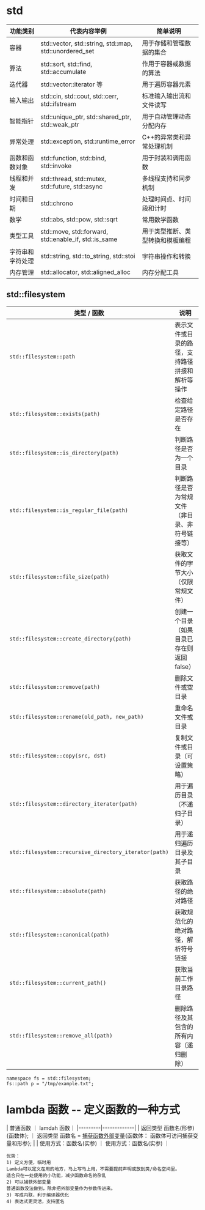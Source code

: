 # std
| 功能类别       | 代表内容举例                                   | 简单说明                   |
| -------------- | ---------------------------------------------- | -------------------------- |
| 容器           | std::vector, std::string, std::map, std::unordered_set | 用于存储和管理数据的集合     |
| 算法           | std::sort, std::find, std::accumulate          | 作用于容器或数据的算法       |
| 迭代器         | std::vector<T>::iterator 等                      | 用于遍历容器元素             |
| 输入输出       | std::cin, std::cout, std::cerr, std::ifstream   | 标准输入输出流和文件读写     |
| 智能指针       | std::unique_ptr, std::shared_ptr, std::weak_ptr | 用于自动管理动态分配内存     |
| 异常处理       | std::exception, std::runtime_error               | C++的异常类和异常处理机制    |
| 函数和函数对象 | std::function, std::bind, std::invoke            | 用于封装和调用函数           |
| 线程和并发     | std::thread, std::mutex, std::future, std::async | 多线程支持和同步机制         |
| 时间和日期     | std::chrono                                      | 处理时间点、时间段和计时     |
| 数学           | std::abs, std::pow, std::sqrt                     | 常用数学函数                 |
| 类型工具       | std::move, std::forward, std::enable_if, std::is_same | 用于类型推断、类型转换和模板编程 |
| 字符串和字符处理 | std::string, std::to_string, std::stoi            | 字符串操作和转换             |
| 内存管理       | std::allocator, std::aligned_alloc                | 内存分配工具                 |


## std::filesystem 
| 类型 / 函数                                        | 说明                                         |
|--------------------------------------------------|--------------------------------------------|
| `std::filesystem::path`                          | 表示文件或目录的路径，支持路径拼接和解析等操作     |
| `std::filesystem::exists(path)`                  | 检查给定路径是否存在                             |
| `std::filesystem::is_directory(path)`            | 判断路径是否为一个目录                             |
| `std::filesystem::is_regular_file(path)`         | 判断路径是否为常规文件（非目录、非符号链接等）             |
| `std::filesystem::file_size(path)`               | 获取文件的字节大小（仅限常规文件）                     |
| `std::filesystem::create_directory(path)`        | 创建一个目录（如果目录已存在则返回 false）              |
| `std::filesystem::remove(path)`                  | 删除文件或空目录                                   |
| `std::filesystem::rename(old_path, new_path)`    | 重命名文件或目录                                  |
| `std::filesystem::copy(src, dst)`                | 复制文件或目录（可设置策略）                          |
| `std::filesystem::directory_iterator(path)`      | 用于遍历目录（不递归子目录）                          |
| `std::filesystem::recursive_directory_iterator(path)` | 用于递归遍历目录及其子目录                        |
| `std::filesystem::absolute(path)`                | 获取路径的绝对路径                                 |
| `std::filesystem::canonical(path)`               | 获取规范化的绝对路径，解析符号链接                        |
| `std::filesystem::current_path()`                | 获取当前工作目录路径                               |
| `std::filesystem::remove_all(path)`              | 删除路径及其包含的所有内容（递归删除）                   |

```
namespace fs = std::filesystem;
fs::path p = "/tmp/example.txt";
```


# lambda 函数 -- 定义函数的一种方式
| 普通函数 ｜ lamdah 函数｜
|---------|-------------|
| 返回类型 函数名(形参){函数体}; ｜ 返回类型 函数名 = [捕获函数外部变量](形参){函数体： 函数体可访问捕获变量和形参}; |
| 使用方式：函数名(实参) ｜ 使用方式：函数名(实参) ｜ 

```
优势：
1) 定义方便，临时用
Lambda可以定义在用的地方，马上写马上用，不需要提前声明或放到类/命名空间里。
适合只在一处使用的小功能，减少函数命名的杂乱
2) 可以捕获外部变量
普通函数没法做到，除非把外部变量作为参数传进来。
3) 写成内联，利于编译器优化
4) 表达式更灵活，支持匿名
```






















